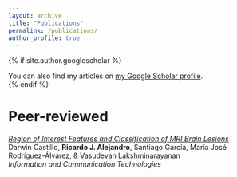 ```yaml
---
layout: archive
title: "Publications"
permalink: /publications/
author_profile: true
---
```


{% if site.author.googlescholar %}
  <div class="wordwrap">You can also find my articles on <a href="{{site.author.googlescholar}}">my Google Scholar profile</a>.</div>
{% endif %}


Peer-reviewed
=====

[*Region of Interest Features and Classification of MRI Brain Lesions*](https://link.springer.com/chapter/10.1007/978-3-031-75431-9_4)  
Darwin Castillo, **Ricardo J. Alejandro**, Santiago García, María José Rodríguez-Álvarez, & Vasudevan Lakshminarayanan    
*Information and Communication Technologies*



